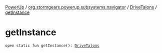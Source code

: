 [PowerUp](../../index.md) / [org.stormgears.powerup.subsystems.navigator](../index.md) / [DriveTalons](index.md) / [getInstance](./get-instance.md)

# getInstance

`open static fun getInstance(): `[`DriveTalons`](index.md)